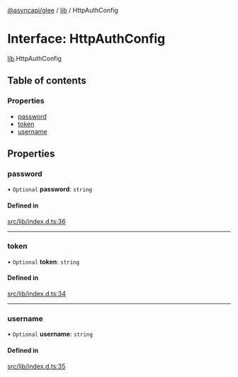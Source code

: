[@asyncapi/glee](../README.md) / [lib](../modules/lib.md) / HttpAuthConfig

# Interface: HttpAuthConfig

[lib](../modules/lib.md).HttpAuthConfig

## Table of contents

### Properties

- [password](lib.HttpAuthConfig.md#password)
- [token](lib.HttpAuthConfig.md#token)
- [username](lib.HttpAuthConfig.md#username)

## Properties

### password

• `Optional` **password**: `string`

#### Defined in

[src/lib/index.d.ts:36](https://github.com/asyncapi/glee/blob/d8e3bd7/src/lib/index.d.ts#L36)

___

### token

• `Optional` **token**: `string`

#### Defined in

[src/lib/index.d.ts:34](https://github.com/asyncapi/glee/blob/d8e3bd7/src/lib/index.d.ts#L34)

___

### username

• `Optional` **username**: `string`

#### Defined in

[src/lib/index.d.ts:35](https://github.com/asyncapi/glee/blob/d8e3bd7/src/lib/index.d.ts#L35)
